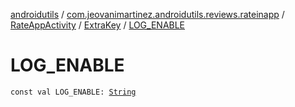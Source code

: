 [androidutils](../../../index.md) / [com.jeovanimartinez.androidutils.reviews.rateinapp](../../index.md) / [RateAppActivity](../index.md) / [ExtraKey](index.md) / [LOG_ENABLE](./-l-o-g_-e-n-a-b-l-e.md)

# LOG_ENABLE

`const val LOG_ENABLE: `[`String`](https://kotlinlang.org/api/latest/jvm/stdlib/kotlin/-string/index.html)